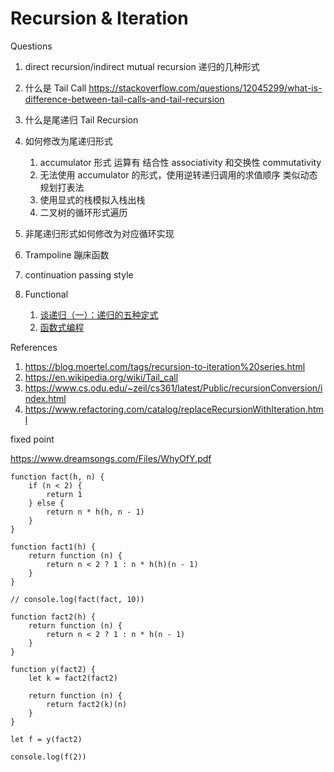 # Recursion & Iteration

Questions

1. direct recursion/indirect mutual recursion 递归的几种形式

1. 什么是 Tail Call https://stackoverflow.com/questions/12045299/what-is-difference-between-tail-calls-and-tail-recursion
1. 什么是尾递归 Tail Recursion
1. 如何修改为尾递归形式
   1. accumulator 形式 运算有 结合性 associativity 和交换性 commutativity
   1. 无法使用 accumulator 的形式，使用逆转递归调用的求值顺序 类似动态规划打表法
   1. 使用显式的栈模拟入栈出栈
   1. 二叉树的循环形式遍历
1. 非尾递归形式如何修改为对应循环实现
1. Trampoline 蹦床函数
1. continuation passing style

1. Functional
   1. [谈递归（一）：递归的五种定式](https://zhuanlan.zhihu.com/p/84452538)
   1. [函数式编程](https://www.bilibili.com/video/BV1Mh411Z7LC)

References

1. https://blog.moertel.com/tags/recursion-to-iteration%20series.html
1. https://en.wikipedia.org/wiki/Tail_call
1. https://www.cs.odu.edu/~zeil/cs361/latest/Public/recursionConversion/index.html
1. https://www.refactoring.com/catalog/replaceRecursionWithIteration.html

fixed point

https://www.dreamsongs.com/Files/WhyOfY.pdf

```
function fact(h, n) {
    if (n < 2) {
        return 1
    } else {
        return n * h(h, n - 1)
    }
}

function fact1(h) {
    return function (n) {
        return n < 2 ? 1 : n * h(h)(n - 1)
    }
}

// console.log(fact(fact, 10))

function fact2(h) {
    return function (n) {
        return n < 2 ? 1 : n * h(n - 1)
    }
}

function y(fact2) {
    let k = fact2(fact2)

    return function (n) {
        return fact2(k)(n)
    }
}

let f = y(fact2)

console.log(f(2))

```
